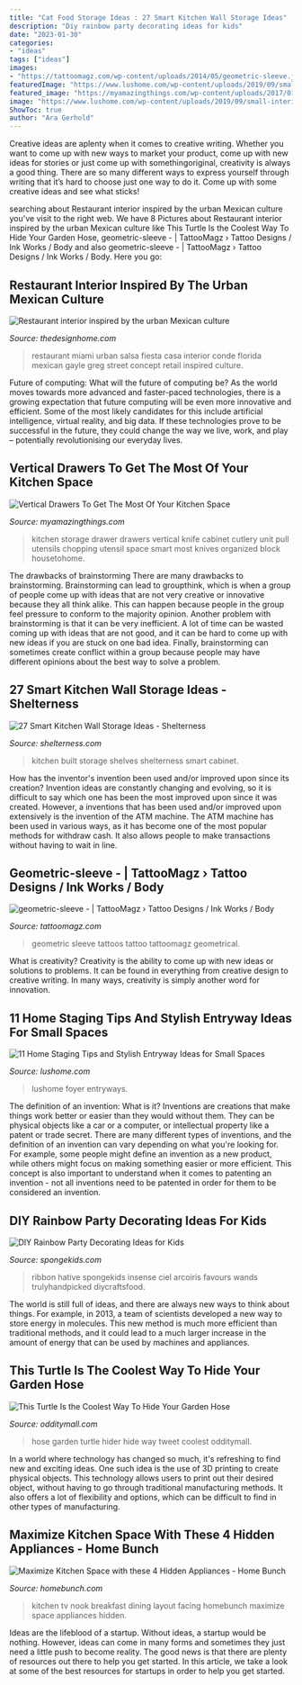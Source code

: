 ```yaml
---
title: "Cat Food Storage Ideas : 27 Smart Kitchen Wall Storage Ideas"
description: "Diy rainbow party decorating ideas for kids"
date: "2023-01-30"
categories:
- "ideas"
tags: ["ideas"]
images:
- "https://tattoomagz.com/wp-content/uploads/2014/05/geometric-sleeve.jpg"
featuredImage: "https://www.lushome.com/wp-content/uploads/2019/09/small-interior-design-entryway-ideas-10.jpg"
featured_image: "https://myamazingthings.com/wp-content/uploads/2017/01/kitchen-storage.jpg"
image: "https://www.lushome.com/wp-content/uploads/2019/09/small-interior-design-entryway-ideas-10.jpg"
ShowToc: true
author: "Ara Gerhold"
---
```



Creative ideas are aplenty when it comes to creative writing. Whether you want to come up with new ways to market your product, come up with new ideas for stories or just come up with somethingoriginal, creativity is always a good thing. There are so many different ways to express yourself through writing that it’s hard to choose just one way to do it. Come up with some creative ideas and see what sticks!

	

		
searching about Restaurant interior inspired by the urban Mexican culture you've visit to the right web. We have 8 Pictures about Restaurant interior inspired by the urban Mexican culture like This Turtle Is the Coolest Way To Hide Your Garden Hose, geometric-sleeve - | TattooMagz › Tattoo Designs / Ink Works / Body and also geometric-sleeve - | TattooMagz › Tattoo Designs / Ink Works / Body. Here you go:
		
    
## Restaurant Interior Inspired By The Urban Mexican Culture

<img loading=lazy src="http://thedesignhome.com/wp-content/uploads/2016/05/Restaurant-interior-inspired-by-the-urban-Mexican-culture2.jpg" onerror="this.onerror=null;this.src='https://tse1.mm.bing.net/th?id=OIP.KAPwU71iXCumRKTdY6jvuQHaE7&amp;pid=15.1';" alt="Restaurant interior inspired by the urban Mexican culture">

_Source: thedesignhome.com_

>restaurant miami urban salsa fiesta casa interior conde florida mexican gayle greg street concept retail inspired culture. 

	

Future of computing: What will the future of computing be?
As the world moves towards more advanced and faster-paced technologies, there is a growing expectation that future computing will be even more innovative and efficient. Some of the most likely candidates for this include artificial intelligence, virtual reality, and big data. If these technologies prove to be successful in the future, they could change the way we live, work, and play – potentially revolutionising our everyday lives.

    
## Vertical Drawers To Get The Most Of Your Kitchen Space

<img loading=lazy src="https://myamazingthings.com/wp-content/uploads/2017/01/kitchen-storage.jpg" onerror="this.onerror=null;this.src='https://tse3.mm.bing.net/th?id=OIP.Isadw-YBKjEaMcCtvtRqvQHaHa&amp;pid=15.1';" alt="Vertical Drawers To Get The Most Of Your Kitchen Space">

_Source: myamazingthings.com_

>kitchen storage drawer drawers vertical knife cabinet cutlery unit pull utensils chopping utensil space smart most knives organized block housetohome. 

	

The drawbacks of brainstorming
There are many drawbacks to brainstorming. Brainstorming can lead to groupthink, which is when a group of people come up with ideas that are not very creative or innovative because they all think alike. This can happen because people in the group feel pressure to conform to the majority opinion. Another problem with brainstorming is that it can be very inefficient. A lot of time can be wasted coming up with ideas that are not good, and it can be hard to come up with new ideas if you are stuck on one bad idea. Finally, brainstorming can sometimes create conflict within a group because people may have different opinions about the best way to solve a problem.

    
## 27 Smart Kitchen Wall Storage Ideas - Shelterness

<img loading=lazy src="https://i.shelterness.com/2016/07/10-built-in-kitchen-wall-shelves.jpg" onerror="this.onerror=null;this.src='https://tse4.mm.bing.net/th?id=OIP.8Ujuf5y6S7TONwgegiuC6gHaKW&amp;pid=15.1';" alt="27 Smart Kitchen Wall Storage Ideas - Shelterness">

_Source: shelterness.com_

>kitchen built storage shelves shelterness smart cabinet. 

	

How has the inventor's invention been used and/or improved upon since its creation?
Invention ideas are constantly changing and evolving, so it is difficult to say which one has been the most improved upon since it was created. However, a inventions that has been used and/or improved upon extensively is the invention of the ATM machine. The ATM machine has been used in various ways, as it has become one of the most popular methods for withdraw cash. It also allows people to make transactions without having to wait in line.

    
## Geometric-sleeve - | TattooMagz › Tattoo Designs / Ink Works / Body

<img loading=lazy src="https://tattoomagz.com/wp-content/uploads/2014/05/geometric-sleeve.jpg" onerror="this.onerror=null;this.src='https://tse3.mm.bing.net/th?id=OIP.7is0Vm4wcmBCnfVxZLsLyQHaJ4&amp;pid=15.1';" alt="geometric-sleeve - | TattooMagz › Tattoo Designs / Ink Works / Body">

_Source: tattoomagz.com_

>geometric sleeve tattoos tattoo tattoomagz geometrical. 

	

What is creativity?
Creativity is the ability to come up with new ideas or solutions to problems. It can be found in everything from creative design to creative writing. In many ways, creativity is simply another word for innovation.

    
## 11 Home Staging Tips And Stylish Entryway Ideas For Small Spaces

<img loading=lazy src="https://www.lushome.com/wp-content/uploads/2019/09/small-interior-design-entryway-ideas-10.jpg" onerror="this.onerror=null;this.src='https://tse2.mm.bing.net/th?id=OIP.cmyfrB30DktbgL7DWM5fAAHaJ3&amp;pid=15.1';" alt="11 Home Staging Tips and Stylish Entryway Ideas for Small Spaces">

_Source: lushome.com_

>lushome foyer entryways. 

	

The definition of an invention: What is it?
Inventions are creations that make things work better or easier than they would without them. They can be physical objects like a car or a computer, or intellectual property like a patent or trade secret. There are many different types of inventions, and the definition of an invention can vary depending on what you're looking for. For example, some people might define an invention as a new product, while others might focus on making something easier or more efficient. This concept is also important to understand when it comes to patenting an invention - not all inventions need to be patented in order for them to be considered an invention.

    
## DIY Rainbow Party Decorating Ideas For Kids

<img loading=lazy src="https://spongekids.com/wp-content/uploads/2014/11/diy-rainbow-party-decorating-ideas/4-candy-decoration.jpg" onerror="this.onerror=null;this.src='https://tse1.mm.bing.net/th?id=OIP.GfTxgQhCKywEmuWykiSTCAHaLG&amp;pid=15.1';" alt="DIY Rainbow Party Decorating Ideas for Kids">

_Source: spongekids.com_

>ribbon hative spongekids insense ciel arcoiris favours wands trulyhandpicked diycraftsfood. 

	

The world is still full of ideas, and there are always new ways to think about things. For example, in 2013, a team of scientists developed a new way to store energy in molecules. This new method is much more efficient than traditional methods, and it could lead to a much larger increase in the amount of energy that can be used by machines and appliances.

    
## This Turtle Is The Coolest Way To Hide Your Garden Hose

<img loading=lazy src="https://odditymall.com/includes/content/turtle-garden-hose-hider-0.jpg" onerror="this.onerror=null;this.src='https://tse4.mm.bing.net/th?id=OIP.GjIHnY-lMUWknnREWMCrvAHaGv&amp;pid=15.1';" alt="This Turtle Is the Coolest Way To Hide Your Garden Hose">

_Source: odditymall.com_

>hose garden turtle hider hide way tweet coolest odditymall. 

	

In a world where technology has changed so much, it's refreshing to find new and exciting ideas. One such idea is the use of 3D printing to create physical objects. This technology allows users to print out their desired object, without having to go through traditional manufacturing methods. It also offers a lot of flexibility and options, which can be difficult to find in other types of manufacturing.

    
## Maximize Kitchen Space With These 4 Hidden Appliances - Home Bunch

<img loading=lazy src="http://www.homebunch.com/wp-content/uploads/Kitchen-TV-Layout-Ideas.-Kitchen-with-tv-facing-family-room-and-breakfast-nook.-Kitchen-TV-Martins-Custom-Finishing-Ltd-.jpg" onerror="this.onerror=null;this.src='https://tse4.mm.bing.net/th?id=OIP.54T-eULRTtuAmurp95DBggHaLE&amp;pid=15.1';" alt="Maximize Kitchen Space with these 4 Hidden Appliances - Home Bunch">

_Source: homebunch.com_

>kitchen tv nook breakfast dining layout facing homebunch maximize space appliances hidden. 

	

Ideas are the lifeblood of a startup. Without ideas, a startup would be nothing. However, ideas can come in many forms and sometimes they just need a little push to become reality. The good news is that there are plenty of resources out there to help you get started. In this article, we take a look at some of the best resources for startups in order to help you get started.

